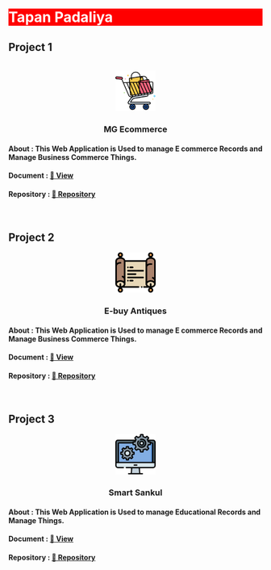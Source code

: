 <!-- Github Tapan Padaliya
Smart Sankul document :
https://github.com/TapanPadaliya/Smart_Sankul_DjangoWeb/blob/master/Presentation.pdf

EbuyAntiques : 
Contributers : 
    https://github.com/drashti1905
    https://github.com/shahdharman
    https://github.com/TapanPadaliya
-->
<h1 style="background-color:red;
    color:white;">Tapan Padaliya
</h1>

## Project 1
<br>
<div align="center">
  <a href="https://github.com/TapanPadaliya/MG_Ecommerce_MERN_Web">
    <img src="Source/Assets/MGEcommerce.png" alt="Logo" width="80" height="80">
  </a>

  <h3 align="center">MG Ecommerce</h3>
</div>
 <h4 align="left">About : This Web Application is Used to manage E commerce Records and Manage Business Commerce Things.</h4>
  <h4 align="left">Document : <a href="https://github.com/TapanPadaliya/MG_Ecommerce_MERN_Web/blob/main/MG%20Presentation.pdf">🔗 View</a></h4>
  <h4 align="left">Repository : <a href="https://github.com/TapanPadaliya/MG_Ecommerce_MERN_Web">🔗 Repository</a></h4>
    
  <br>
    
## Project 2
    
<div align="center">
  <a href="https://github.com/TapanPadaliya/E-Buy_Antiques_ASP.netWeb">
    <img src="Source/Assets/EbuyAntiques.png" alt="Logo" width="80" height="80">
  </a>

  <h3 align="center">E-buy Antiques</h3>
</div>
 <h4 align="left">About : This Web Application is Used to manage E commerce Records and Manage Business Commerce Things.</h4>
  <h4 align="left">Document : <a href="https://github.com/TapanPadaliya/MG_Ecommerce_MERN_Web/blob/main/MG%20Presentation.pdf">🔗 View</a></h4>
  <h4 align="left">Repository : <a href="https://github.com/TapanPadaliya/E-Buy_Antiques_ASP.netWeb">🔗 Repository</a></h4>
<br>

## Project 3
    
<div align="center">
  <a href="https://github.com/TapanPadaliya/Smart_Sankul_DjangoWeb">
    <img src="Source/Assets/SmartSanku.png" alt="Logo" width="80" height="80">
  </a>

  <h3 align="center">Smart Sankul</h3>
    
 <h4 align="left">About : This Web Application is Used to manage Educational Records and Manage Things.</h4>
  <h4 align="left">Document : <a href="https://github.com/TapanPadaliya/Smart_Sankul_DjangoWeb/blob/master/Presentation.pdf">🔗 View</a></h4>
  <h4 align="left">Repository : <a href="https://github.com/TapanPadaliya/Smart_Sankul_DjangoWeb">🔗 Repository</a></h4>
